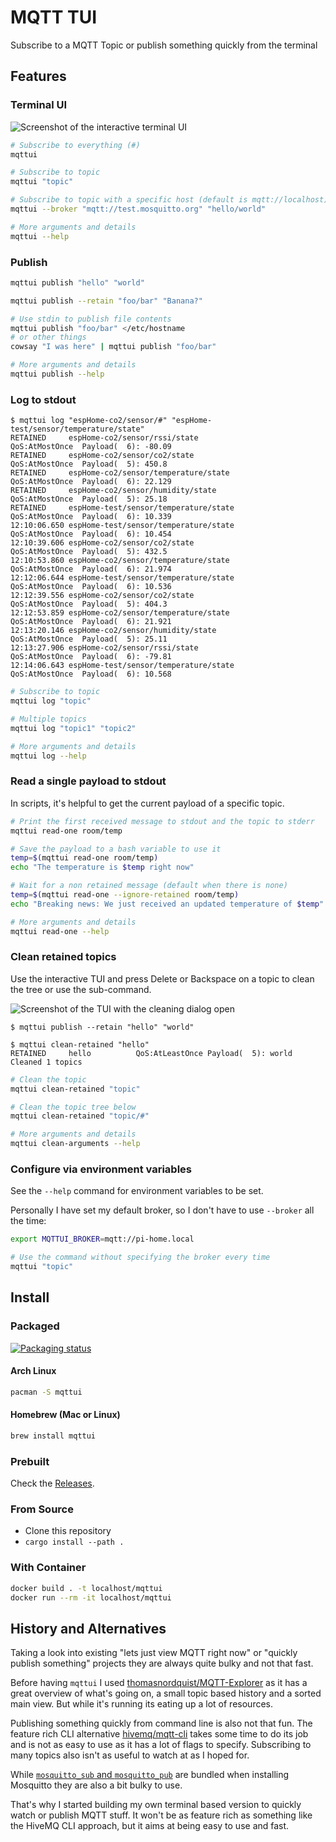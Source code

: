 # MQTT TUI

Subscribe to a MQTT Topic or publish something quickly from the terminal

## Features

### Terminal UI

![Screenshot of the interactive terminal UI](media/tui.png)

```bash
# Subscribe to everything (#)
mqttui

# Subscribe to topic
mqttui "topic"

# Subscribe to topic with a specific host (default is mqtt://localhost)
mqttui --broker "mqtt://test.mosquitto.org" "hello/world"

# More arguments and details
mqttui --help
```

### Publish

```bash
mqttui publish "hello" "world"

mqttui publish --retain "foo/bar" "Banana?"

# Use stdin to publish file contents
mqttui publish "foo/bar" </etc/hostname
# or other things
cowsay "I was here" | mqttui publish "foo/bar"

# More arguments and details
mqttui publish --help
```

### Log to stdout

```plaintext
$ mqttui log "espHome-co2/sensor/#" "espHome-test/sensor/temperature/state"
RETAINED     espHome-co2/sensor/rssi/state                      QoS:AtMostOnce  Payload(  6): -80.09
RETAINED     espHome-co2/sensor/co2/state                       QoS:AtMostOnce  Payload(  5): 450.8
RETAINED     espHome-co2/sensor/temperature/state               QoS:AtMostOnce  Payload(  6): 22.129
RETAINED     espHome-co2/sensor/humidity/state                  QoS:AtMostOnce  Payload(  5): 25.18
RETAINED     espHome-test/sensor/temperature/state              QoS:AtMostOnce  Payload(  6): 10.339
12:10:06.650 espHome-test/sensor/temperature/state              QoS:AtMostOnce  Payload(  6): 10.454
12:10:39.606 espHome-co2/sensor/co2/state                       QoS:AtMostOnce  Payload(  5): 432.5
12:10:53.860 espHome-co2/sensor/temperature/state               QoS:AtMostOnce  Payload(  6): 21.974
12:12:06.644 espHome-test/sensor/temperature/state              QoS:AtMostOnce  Payload(  6): 10.536
12:12:39.556 espHome-co2/sensor/co2/state                       QoS:AtMostOnce  Payload(  5): 404.3
12:12:53.859 espHome-co2/sensor/temperature/state               QoS:AtMostOnce  Payload(  6): 21.921
12:13:20.146 espHome-co2/sensor/humidity/state                  QoS:AtMostOnce  Payload(  5): 25.11
12:13:27.906 espHome-co2/sensor/rssi/state                      QoS:AtMostOnce  Payload(  6): -79.81
12:14:06.643 espHome-test/sensor/temperature/state              QoS:AtMostOnce  Payload(  6): 10.568
```

```bash
# Subscribe to topic
mqttui log "topic"

# Multiple topics
mqttui log "topic1" "topic2"

# More arguments and details
mqttui log --help
```

### Read a single payload to stdout

In scripts, it's helpful to get the current payload of a specific topic.

```bash
# Print the first received message to stdout and the topic to stderr
mqttui read-one room/temp

# Save the payload to a bash variable to use it
temp=$(mqttui read-one room/temp)
echo "The temperature is $temp right now"

# Wait for a non retained message (default when there is none)
temp=$(mqttui read-one --ignore-retained room/temp)
echo "Breaking news: We just received an updated temperature of $temp"

# More arguments and details
mqttui read-one --help
```

### Clean retained topics

Use the interactive TUI and press Delete or Backspace on a topic to clean the tree or use the sub-command.

![Screenshot of the TUI with the cleaning dialog open](media/clean-interactive.png)

```plaintext
$ mqttui publish --retain "hello" "world"

$ mqttui clean-retained "hello"
RETAINED     hello          QoS:AtLeastOnce Payload(  5): world
Cleaned 1 topics
```

```bash
# Clean the topic
mqttui clean-retained "topic"

# Clean the topic tree below
mqttui clean-retained "topic/#"

# More arguments and details
mqttui clean-arguments --help
```

### Configure via environment variables

See the `--help` command for environment variables to be set.

Personally I have set my default broker, so I don't have to use `--broker` all the time:

```bash
export MQTTUI_BROKER=mqtt://pi-home.local

# Use the command without specifying the broker every time
mqttui "topic"
```

## Install

### Packaged

[![Packaging status](https://repology.org/badge/vertical-allrepos/mqttui.svg?columns=2&exclude_unsupported=1)](https://repology.org/project/mqttui/versions)

#### Arch Linux

```bash
pacman -S mqttui
```

#### Homebrew (Mac or Linux)

```bash
brew install mqttui
```

### Prebuilt

Check the [Releases](https://github.com/EdJoPaTo/mqttui/releases).

### From Source

- Clone this repository
- `cargo install --path .`

### With Container

```bash
docker build . -t localhost/mqttui
docker run --rm -it localhost/mqttui
```

## History and Alternatives

Taking a look into existing "lets just view MQTT right now" or "quickly publish something" projects they are always quite bulky and not that fast.

Before having `mqttui` I used [thomasnordquist/MQTT-Explorer](https://github.com/thomasnordquist/MQTT-Explorer) as it has a great overview of what's going on, a small topic based history and a sorted main view.
But while it's running its eating up a lot of resources.

Publishing something quickly from command line is also not that fun.
The feature rich CLI alternative [hivemq/mqtt-cli](https://github.com/hivemq/mqtt-cli) takes some time to do its job and is not as easy to use as it has a lot of flags to specify.
Subscribing to many topics also isn't as useful to watch at as I hoped for.

While [`mosquitto_sub` and `mosquitto_pub`](https://mosquitto.org/) are bundled when installing Mosquitto they are also a bit bulky to use.

That's why I started building my own terminal based version to quickly watch or publish MQTT stuff.
It won't be as feature rich as something like the HiveMQ CLI approach, but it aims at being easy to use and fast.
